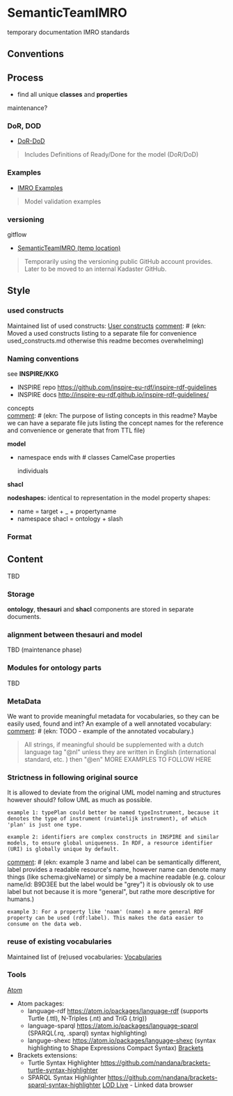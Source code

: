 # SemanticTeamIMRO
temporary documentation IMRO standards

## Conventions

## Process

- find all unique **classes** and **properties**
<include short description of our process>

maintenance?

### DoR, DOD
- [DoR-DoD](DoR-DoD.md)
> Includes Definitions of Ready/Done for the model (DoR/DoD)

### Examples
- [IMRO Examples](examples)
> Model validation examples


### versioning
gitflow
- [SemanticTeamIMRO (temp location)](https://github.com/BakkerJesse/SemanticTeamIMRO)
> Temporarily using the versioning public GitHub account provides. Later to be moved to an internal Kadaster GitHub.


## Style

### used constructs
Maintained list of used constructs: [User constructs](used_constructs.md)
[comment]: # (ekn: Moved a used constructs listing to a separate file for convenience used_constructs.md otherwise this readme becomes overwhelming)

### Naming conventions
see **INSPIRE/KKG**
* INSPIRE repo <https://github.com/inspire-eu-rdf/inspire-rdf-guidelines>
* INSPIRE docs <http://inspire-eu-rdf.github.io/inspire-rdf-guidelines/>

concepts        
[comment]: # (ekn: The purpose of listing concepts in this readme? Maybe we can have a separate file juts listing the concept names for the reference and convenience or generate that from TTL file)

**model**
- namespace ends with #
  classes
    CamelCase
  properties

  individuals

**shacl**

**nodeshapes:**
  identical to representation in the model
property shapes:
- name = target + _ + propertyname
- namespace shacl  = ontology + slash


### Format

## Content
TBD

### Storage
**ontology**, **thesauri** and **shacl** components are stored in separate documents.

### alignment between thesauri and model
TBD (maintenance phase)

### Modules for ontology parts
TBD

### MetaData
We want to provide meaningful metadata for vocabularies, so they can be easily used, found and int?
An example of a well annotated vocabulary:
[comment]: # (ekn: TODO - example of the annotated vocabulary.)

> All strings, if meaningful should be supplemented with a dutch language tag "@nl" unless they are written in English (international standard, etc. ) then "@en"
> MORE EXAMPLES TO FOLLOW HERE

### Strictness in following original source
It is allowed to deviate from the original UML model naming and structures however should? follow UML as much as possible.

```
example 1: typePlan could better be named typeInstrument, because it denotes the type of instrument (ruimtelijk instrument), of which 'plan' is just one type.
```
[comment]: # (ekn: example 2 has very little to do with the model, the point is that URIs are unique and this is a semantic model.)
```
example 2: identifiers are complex constructs in INSPIRE and similar models, to ensure global uniqueness. In RDF, a resource identifier (URI) is globally unique by default.
```
[comment]: # (ekn: example 3 name and label can be semantically different, label provides a readable resource's name, however name can denote many things (like schema:giveName) or simply be a machine readable (e.g. colour name/id: B9D3EE but the label would be "grey") it is obviously ok to use label but not because it is more "general", but rathe more descriptive for humans.)
```
example 3: For a property like 'naam' (name) a more general RDF property can be used (rdf:label). This makes the data easier to consume on the data web.
```
### reuse of existing vocabularies
Maintained list of (re)used vocabularies: [Vocabularies](vocabularies.md)

### Tools
[Atom](https://atom.io/)
- Atom packages:
  * language-rdf https://atom.io/packages/language-rdf (supports Turtle (.ttl), N-Triples (.nt) and TriG (.trig))
  * language-sparql https://atom.io/packages/language-sparql (SPARQL(.rq, .sparql) syntax highlighting)
  * languge-shexc https://atom.io/packages/language-shexc (syntax highlighting to Shape Expressions Compact Syntax)
[Brackets](http://brackets.io/)
- Brackets extensions:
  * Turtle Syntax Highlighter https://github.com/nandana/brackets-turtle-syntax-highlighter
  * SPARQL Syntax Highlighter https://github.com/nandana/brackets-sparql-syntax-highlighter
[LOD Live](http://en.lodlive.it/) - Linked data browser
